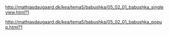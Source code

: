 http://mathiasdaugaard.dk/kea/tema5/babushka/05_02_01_babushka_singleview.html?1

http://mathiasdaugaard.dk/kea/tema5/babushka/05_02_01_babushka_popup.html?1
